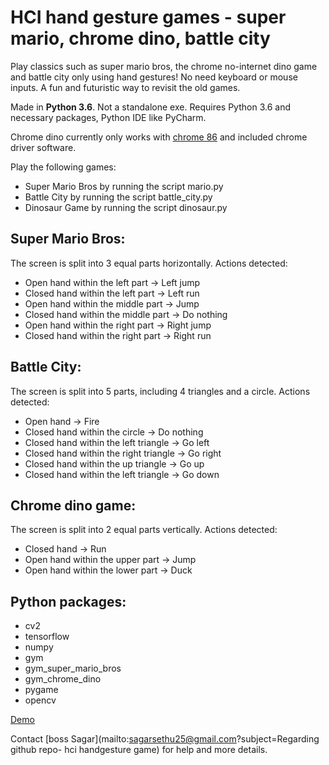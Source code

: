 # HCI hand gesture games - super mario, chrome dino, battle city

Play classics such as super mario bros, the chrome no-internet dino game and battle city only using hand gestures! No need keyboard or mouse inputs. A fun and futuristic way to revisit the old games.

Made in **Python 3.6**. Not a standalone exe. Requires Python 3.6 and necessary packages, Python IDE like PyCharm.

Chrome dino currently only works with [chrome 86](https://www.neowin.net/news/google-chrome-860424075-offline-installer/) and included chrome driver software.

Play the following games:
* Super Mario Bros by running the script mario.py
* Battle City by running the script battle_city.py
* Dinosaur Game by running the script dinosaur.py

## Super Mario Bros:
The screen is split into 3 equal parts horizontally. Actions detected:
* Open hand within the left part -> Left jump
* Closed hand within the left part -> Left run
* Open hand within the middle part -> Jump
* Closed hand within the middle part -> Do nothing
* Open hand within the right part -> Right jump
* Closed hand within the right part -> Right run

## Battle City:
The screen is split into 5 parts, including 4 triangles and a circle. Actions detected:
* Open hand -> Fire
* Closed hand within the circle -> Do nothing
* Closed hand within the left triangle -> Go left
* Closed hand within the right triangle -> Go right
* Closed hand within the up triangle -> Go up
* Closed hand within the left triangle -> Go down

## Chrome dino game:
The screen is split into 2 equal parts vertically. Actions detected:
* Closed hand -> Run
* Open hand within the upper part -> Jump
* Open hand within the lower part -> Duck

## Python packages:
* cv2
* tensorflow
* numpy
* gym
* gym_super_mario_bros
* gym_chrome_dino
* pygame
* opencv

[Demo](https://drive.google.com/file/d/1LMtnWvqIe02X3QryX5maWkhySHyxMyiH/view?usp=sharing)

Contact [boss Sagar](mailto:sagarsethu25@gmail.com?subject=Regarding github repo- hci handgesture game) for help and more details.
